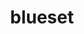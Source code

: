 ---
title: blueset
github: https://github.com/blueset
mode: dark
transition: 1s
score: 65.7
archetype:
- Minimalistic
- Animation
---